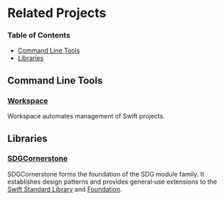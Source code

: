 <!--
 Related Projects.md

 This source file is part of the Workspace open source project.
 https://github.com/SDGGiesbrecht/Workspace#workspace

 Copyright ©2017 Jeremy David Giesbrecht and the Workspace project contributors.

 Soli Deo gloria.

 Licensed under the Apache Licence, Version 2.0.
 See http://www.apache.org/licenses/LICENSE-2.0 for licence information.
 -->

# Related Projects

### Table of Contents

- [Command Line Tools](#Command‐Line‐Tools)
- [Libraries](#Libraries)

## <a name="Command‐Line‐Tools">Command Line Tools</a>

### [Workspace](https://github.com/SDGGiesbrecht/Workspace#workspace)

Workspace automates management of Swift projects.

## <a name="Libraries">Libraries</a>

### [SDGCornerstone](https://sdggiesbrecht.github.io/SDGCornerstone/macOS)

SDGCornerstone forms the foundation of the SDG module family. It establishes design patterns and provides general‐use extensions to the [Swift Standard Library](https://developer.apple.com/reference/swift) and [Foundation](https://developer.apple.com/reference/foundation).
